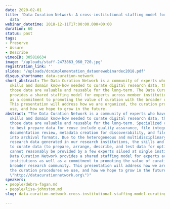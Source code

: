 ```yaml
---
date: 2020-02-01
title: 'Data Curation Network: A cross-institutional staffing model for curating research
  data'
webinar_datetime: 2018-12-11T17:00:00.000+00:00
duration: 60
status: past
tags:
- Preserve
- Assure
- Describe
vimeoID: 305816634
image: "/uploads/staff-2473863_960_720.jpg"
registration_link: ''
slides: "/uploads/dcnimplementation_dataonewebinardec2018.pdf"
disqus_shortname: data-curation-network
short_abstract: The Data Curation Network is a community of experts who have the software
  skills and domain know-how needed to curate digital research data, thereby ensuring
  those data are valuable and reusable for the long-term. The Data Curation Network
  provides a shared staffing model for experts across member institutions as well
  as a commitment to promoting the value of curation with the broader research community.
  This presentation will address how we are organized, the curation procedures we
  use, and how we hope to grow in the future.
abstract: "The Data Curation Network is a community of experts who have the software
  skills and domain know-how needed to curate digital research data, thereby ensuring
  those data are valuable and reusable for the long-term. Specialized curatorial actions
  to best prepare data for reuse include quality assurance, file integrity checks,
  documentation review, metadata creation for discoverability, and file transformations
  into archival formats. Due to the heterogeneous and multidisciplinary nature of
  research data generated in our research institutions, the skills and expertise required
  to curate data (to prepare, arrange, describe, and test data for optimal reuse)
  cannot reasonably be provided by a few experts siloed at single institutions. The
  Data Curation Network provides a shared staffing model for experts across member
  institutions as well as a commitment to promoting the value of curation with the
  broader research community. This presentation will address how we are organized,
  the curation procedures we use, and how we hope to grow in the future.  \n[http://datacurationnetwork.org](http://datacurationnetwork.org
  \"http://datacurationnetwork.org\")"
speakers:
- people/debra-fagan.md
- people/lisa-johnston.md
slug: data-curation-network-cross-institutional-staffing-model-curating-research-data

---
```

